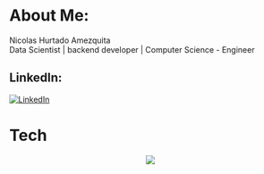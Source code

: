 # About Me:
Nicolas Hurtado Amezquita<br>Data Scientist | backend developer | Computer Science - Engineer<br>


## LinkedIn:
[![LinkedIn](https://img.shields.io/badge/LinkedIn-%230077B5.svg?logo=linkedin&logoColor=white)](https://linkedin.com/in/www.linkedin.com/in/nicohurtado) 

# Tech
<p align="center">
  <a href="https://go-skill-icons.vercel.app/">
    <img
      src="https://go-skill-icons.vercel.app/api/icons?i=python,java,django,fastapi,git,aws,mongodb,mysql,matplotlib,numpy,pandas,scikitlearn,langchain,kaggle,huggingface,tensorflow,pytorch,jupyter,docker"
    />
  </a>
</p>



